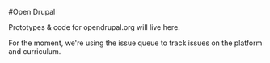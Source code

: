 #Open Drupal

Prototypes & code for opendrupal.org will live here.

For the moment, we're using the issue queue to track issues on the platform and curriculum. 
